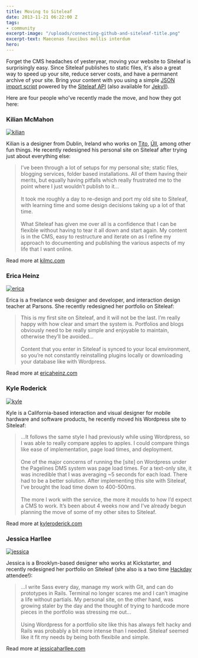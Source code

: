 ```yaml
---
title: Moving to Siteleaf
date: 2013-11-21 06:22:00 Z
tags:
- community
excerpt-image: "/uploads/connecting-github-and-siteleaf-title.png"
excerpt-text: Maecenas faucibus mollis interdum
hero: 
---
```


Forget the CMS headaches of yesteryear, moving your website to Siteleaf is surprisingly easy. Since Siteleaf publishes to static files, it's also a great way to speed up your site, reduce server costs, and have a permanent archive of your site. Bring your content with you using a simple [JSON import script](https://gist.github.com/sskylar/5824224) powered by the [Siteleaf API](https://github.com/siteleaf/siteleaf-api) (also available for [Jekyll](https://gist.github.com/sskylar/5834451)).

Here are four people who've recently made the move, and how they got here:


### Kilian McMahon

[![kilian](/uploads/killian.jpg)](http://kilmc.com)




Kilian is a designer from Dublin, Ireland who works on <a href="http://tito.io">Tito</a>, <a href="http://ull.ie">Úll</a>, among other fun things. He recently redesigned his personal site on Siteleaf after trying just about everything else:

> I’ve been through a lot of setups for my personal site; static files, blogging services, folder based installations. All of them having their merits, but equally having pitfalls which really frustrated me to the point where I just wouldn’t publish to it...<br><br>It took me roughly a day to re-design and port my old site to Siteleaf, with learning time and some design decisions taking up a lot of that time.<br><br>What Siteleaf has given me over all is a confidence that I can be flexible without having to tear it all down and start again. My content is in the CMS, easy to restructure and iterate on as I refine my approach to documenting and publishing the various aspects of my life that I want online.

Read more at [kilmc.com](http://kilmc.com/writing/site-redesign/)


### Erica Heinz

[![erica](/uploads/erica.jpg)](http://www.ericaheinz.com)

Erica is a freelance web designer and developer, and interaction design teacher at Parsons. She recently redesigned her portfolio on Siteleaf:

> This is my first site on Siteleaf, and it will not be the last. I’m really happy with how clear and smart the system is. Portfolios and blogs obviously need to be really simple and enjoyable to maintain, otherwise they’ll be avoided...<br><br>Content that you enter in Siteleaf is synced to your local environment, so you’re not constantly reinstalling plugins locally or downloading your database like with Wordpress.

Read more at [ericaheinz.com](http://www.ericaheinz.com/notes/new-site-new-work)


### Kyle Roderick

[![kyle](/uploads/kyle.jpg)](http://kyleroderick.com)

Kyle is a California-based interaction and visual designer for mobile hardware and software products, he recently moved his Wordpress site to Siteleaf:

> ...It follows the same style I had previously while using Wordpress, so I was able to really compare apples to apples. I could compare things like ease of implementation, page load times, and deployment.<br><br>One of the major concerns of running the [site] on Wordpress under the Pagelines DMS system was page load times. For a text-only site, it was incredible that I was averaging ~5 seconds for each load. There had to be a better solution. After implementing this site with Siteleaf, I’ve brought the load time down to 400-500ms.<br><br>The more I work with the service, the more it moulds to how I’d expect a CMS to work. It’s been about 4 weeks now and I’ve already begun planning the move of some of my other sites to Siteleaf.

Read more at [kyleroderick.com](http://kyleroderick.com/blog/the-move-to-siteleaf/)


### Jessica Harllee

[![jessica](/uploads/jessica.jpg)](http://jessicaharllee.com)

Jessica is a Brooklyn-based designer who works at Kickstarter, and recently redesigned her portfolio on Siteleaf (she also is a two time [Hackday](/blog/hackday) attendee!):

> ...I write Sass every day, manage my work with Git, and can do prototypes in Rails. Terminal no longer scares me and I can’t imagine a life without partials. My personal site, on the other hand, was growing staler by the day and the thought of trying to hardcode more pieces in the portfolio was stressing me out...<br><br>Using Wordpress for a portfolio site like this has always felt hacky and Rails was probably a bit more intense than I needed. Siteleaf seemed like it fit my needs by being both flexibile and simple.

Read more at [jessicaharllee.com](http://jessicaharllee.com/notes/a-redesign-with-siteleaf/)
